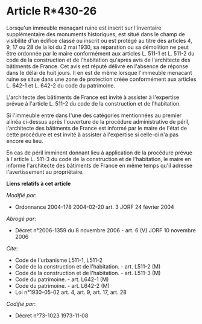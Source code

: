 # Article R*430-26

Lorsqu'un immeuble menaçant ruine est inscrit sur l'inventaire supplémentaire des monuments historiques, est situé dans le
champ de visibilité d'un édifice classé ou inscrit ou est protégé au titre des articles 4, 9, 17 ou 28 de la loi du 2 mai
1930, sa réparation ou sa démolition ne peut être ordonnée par le maire conformément aux articles L. 511-1 et L. 511-2 du
code de la construction et de l'habitation qu'après avis de l'architecte des bâtiments de France. Cet avis est réputé délivré
en l'absence de réponse dans le délai de huit jours. Il en est de même lorsque l'immeuble menacant ruine se situe dans une
zone de protection créée conformément aux articles L. 642-1 et L. 642-2 du code du patrimoine.

L'architecte des bâtiments de France est invité à assister à l'expertise prévue à l'article L. 511-2 du code de la
construction et de l'habitation.

Si l'immeuble entre dans l'une des catégories mentionnées au premier alinéa ci-dessus après l'ouverture de la procédure
administrative de péril, l'architecte des bâtiments de France est informé par le maire de l'état de cette procédure et est
invité à assister à l'expertise si celle-ci n'a pas encore eu lieu.

En cas de péril imminent donnant lieu à application de la procédure prévue à l'article L. 511-3 du code de la construction et
de l'habitation, le maire en informe l'architecte des bâtiments de France en même temps qu'il adresse l'avertissement au
propriétaire.

**Liens relatifs à cet article**

_Modifié par_:

  - Ordonnance 2004-178 2004-02-20 art. 3 JORF 24 février 2004

_Abrogé par_:

  - Décret n°2006-1359 du 8 novembre 2006 - art. 6 (V) JORF 10 novembre 2006

_Cite_:

  - Code de l'urbanisme L511-1, L511-2
  - Code de la construction et de l'habitation. - art. L511-2 (M)
  - Code de la construction et de l'habitation. - art. L511-3 (M)
  - Code du patrimoine. - art. L642-1 (M)
  - Code du patrimoine. - art. L642-2 (M)
  - Loi n°1930-05-02 art. 4, art. 9, art. 17, art. 28

_Codifié par_:

  - Décret n°73-1023 1973-11-08
